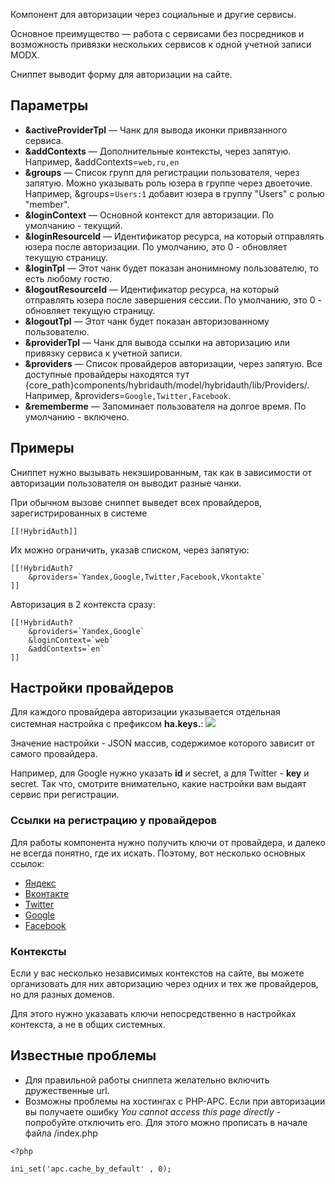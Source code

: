 Компонент для авторизации через социальные и другие сервисы.

Основное преимущество — работа с сервисами без посредников и возможность привязки нескольких сервисов к одной учетной записи MODX.

Сниппет выводит форму для авторизации на сайте.

## Параметры
* **&activeProviderTpl** — Чанк для вывода иконки привязанного сервиса.
* **&addContexts** — Дополнительные контексты, через запятую. Например, &addContexts=`web,ru,en`
* **&groups** — Список групп для регистрации пользователя, через запятую. Можно указывать роль юзера в группе через двоеточие. Например, &groups=`Users:1` добавит юзера в группу "Users" с ролью "member".
* **&loginContext** — Основной контекст для авторизации. По умолчанию - текущий.
* **&loginResourceId** — Идентификатор ресурса, на который отправлять юзера после авторизации. По умолчанию, это 0 - обновляет текущую страницу.
* **&loginTpl** — Этот чанк будет показан анонимному пользователю, то есть любому гостю.
* **&logoutResourceId** — Идентификатор ресурса, на который отправлять юзера после завершения сессии. По умолчанию, это 0 - обновляет текущую страницу.
* **&logoutTpl** — Этот чанк будет показан авторизованному пользователю.
* **&providerTpl** — Чанк для вывода ссылки на авторизацию или привязку сервиса к учетной записи.
* **&providers** — Список провайдеров авторизации, через запятую. Все доступные провайдеры находятся тут {core_path}components/hybridauth/model/hybridauth/lib/Providers/. Например, &providers=`Google,Twitter,Facebook`.
* **&rememberme** — Запоминает пользователя на долгое время. По умолчанию - включено.

## Примеры
Сниппет нужно вызывать некэшированным, так как в зависимости от авторизации пользователя он выводит разные чанки.

При обычном вызове сниппет выведет всех провайдеров, зарегистрированных в системе
```
[[!HybridAuth]]
```

Их можно ограничить, указав списком, через запятую:
```
[[!HybridAuth?
    &providers=`Yandex,Google,Twitter,Facebook,Vkontakte`
]]
```

Авторизация в 2 контекста сразу:
```
[[!HybridAuth?
    &providers=`Yandex,Google`
    &loginContext=`web`
    &addContexts=`en`
]]
```

## Настройки провайдеров
Для каждого провайдера авторизации указывается отдельная системная настройка с префиксом **ha.keys.**:
[![](http://st.bezumkin.ru/files/0/6/3/063adfe9b80ed7c6053b97e3818e0e0bs.jpg)](http://st.bezumkin.ru/files/0/6/3/063adfe9b80ed7c6053b97e3818e0e0b.png)

Значение настройки - JSON массив, содержимое которого зависит от самого провайдера.

Например, для Google нужно указать **id** и secret, а для Twitter - **key** и secret. Так что, смотрите внимательно, какие настройки вам выдаят сервис при регистрации.

### Ссылки на регистрацию у провайдеров
Для работы компонента нужно получить ключи от провайдера, и далеко не всегда понятно, где их искать. Поэтому, вот несколько основных ссылок:

* [Яндекс](https://oauth.yandex.ru/client/new)
* [Вконтакте](http://vk.com/editapp?act=create)
* [Twitter](https://dev.twitter.com/apps/new)
* [Google](https://dev.twitter.com/apps/new)
* [Facebook](https://developers.facebook.com/apps)

### Контексты
Если у вас несколько независимых контекстов на сайте, вы можете организовать для них авторизацию через одних и тех же провайдеров, но для разных доменов.

Для этого нужно указавать ключи непосредственно в настройках контекста, а не в общих системных.

## Известные проблемы
* Для правильной работы сниппета желательно включить дружественные url.
* Возможны проблемы на хостингах с PHP-APC. Если при авторизации вы получаете ошибку *You cannot access this page directly* - попробуйте отключить его.
Для этого можно прописать в начале файла /index.php
```
<?php

ini_set('apc.cache_by_default' , 0);
```